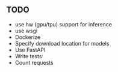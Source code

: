 ## TODO
* use hw (gpu/tpu) support for inference
* use wsgi
* Dockerize
* Specify download location for models
* Use FastAPI
* Write tests
* Count requests